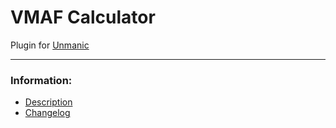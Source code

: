 # VMAF Calculator
Plugin for [Unmanic](https://github.com/Unmanic)

---

### Information:

- [Description](description.md)
- [Changelog](changelog.md)
